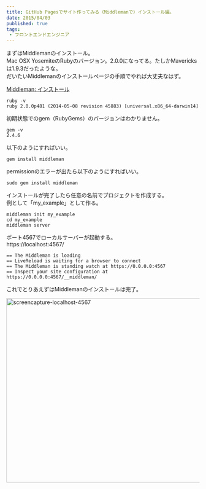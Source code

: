 ```yaml
---
title: GitHub Pagesでサイト作ってみる（Middlemanで）インストール編。
date: 2015/04/03
published: true
tags: 
 - フロントエンドエンジニア
---
```


まずはMiddlemanのインストール。<br>
Mac OSX YosemiteのRubyのバージョン。2.0.0になってる。たしかMavericksは1.9.3だったような。<br>
だいたいMiddlemanのインストールページの手順でやれば大丈夫なはず。<br>

[Middleman: インストール](https://middlemanapp.com/jp/basics/install/)

<!-- more -->

```shell
ruby -v
ruby 2.0.0p481 (2014-05-08 revision 45883) [universal.x86_64-darwin14]
```

初期状態でのgem（RubyGems）のバージョンはわかりません。

```shell
gem -v
2.4.6
```

以下のようにすればいい。

```shell
gem install middleman
```

permissionのエラーが出たら以下のようにすればいい。

```shell
sudo gem install middleman
```
インストールが完了したら任意の名前でプロジェクトを作成する。<br>
例として「my_example」として作る。

```shell
middleman init my_example
cd my_example
middleman server
```

ポート4567でローカルサーバーが起動する。<br>
https://localhost:4567/

```shell
== The Middleman is loading
== LiveReload is waiting for a browser to connect
== The Middleman is standing watch at https://0.0.0.0:4567
== Inspect your site configuration at https://0.0.0.0:4567/__middleman/
```

これでとりあえずはMiddlemanのインストールは完了。

<a href="https://www.flickr.com/photos/shigeki_takeguchi/16832985950" title="screencapture-localhost-4567 by shigeki takeguchi, on Flickr"><img src="https://farm8.staticflickr.com/7609/16832985950_53584f6e24_z.jpg" width="640" height="480" alt="screencapture-localhost-4567" class="image-border"></a>